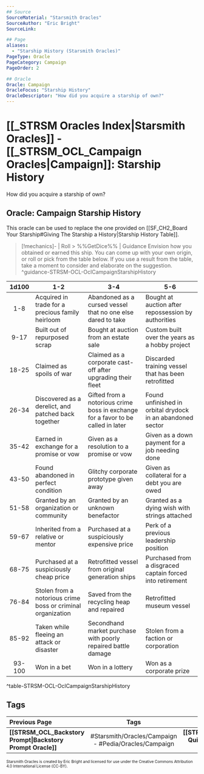 ```yaml
---
## Source
SourceMaterial: "Starsmith Oracles"
SourceAuthor: "Eric Bright"
SourceLink: 

## Page
aliases:
  - "Starship History (Starsmith Oracles)"
PageType: Oracle
PageCategory: Campaign
PageOrder: 2

## Oracle
Oracle: Campaign
OracleFocus: "Starship History"
OracleDescriptor: "How did you acquire a starship of own?"
---
```

# [[_STRSM Oracles Index|Starsmith Oracles]] - [[_STRSM_OCL_Campaign Oracles|Campaign]]: Starship History
How did you acquire a starship of own?

## Oracle: Campaign Starship History
This oracle can be used to replace the one provided on [[SF_CH2_Board Your Starship#Giving The Starship a History|Starship History Table]].

> [!mechanics]- | Roll > %%GetDice%% | Guidance
> Envision how you obtained or earned this ship. You can come up with your own origin, or roll or pick from the table below. If you use a result from the table, take a moment to consider and elaborate on the suggestion. ^guidance-STRSM-OCL-OclCampaignStarshipHistory

| 1d100 | 1-2 | 3-4 | 5-6 |
| :---: | --- | --- | --- |
| 1-8 | Acquired in trade for a precious family heirloom | Abandoned as a cursed vessel that no one else dared to take | Bought at auction after repossession by authorities |
| 9-17 | Built out of repurposed scrap | Bought at auction from an estate sale | Custom built over the years as a hobby project |
| 18-25 | Claimed as spoils of war | Claimed as a corporate cast-off after upgrading their fleet | Discarded training vessel that has been retrofitted |
| 26-34 | Discovered as a derelict, and patched back together | Gifted from a notorious crime boss in exchange for a favor to be called in later | Found unfinished in orbital drydock in an abandoned sector |
| 35-42 | Earned in exchange for a promise or vow | Given as a resolution to a promise or vow | Given as a down payment for a job needing done |
| 43-50 | Found abandoned in perfect condition | Glitchy corporate prototype given away | Given as collateral for a debt you are owed |
| 51-58 | Granted by an organization or community | Granted by an unknown benefactor | Granted as a dying wish with strings attached |
| 59-67 | Inherited from a relative or mentor | Purchased at a suspiciously expensive price | Perk of a previous leadership position |
| 68-75 | Purchased at a suspiciously cheap price | Retrofitted vessel from original generation ships | Purchased from a disgraced captain forced into retirement |
| 76-84 | Stolen from a notorious crime boss or criminal organization | Saved from the recycling heap and repaired | Retrofitted museum vessel |
| 85-92 | Taken while fleeing an attack or disaster | Secondhand market purchase with poorly repaired battle damage | Stolen from a faction or corporation |
| 93-100 | Won in a bet | Won in a lottery | Won as a corporate prize |
^table-STRSM-OCL-OclCampaignStarshipHistory

## Tags
| Previous Page | Tags | Next Page | 
| :--- | :---: | ---: |
| **[[STRSM_OCL_Backstory Prompt\|Backstory Prompt Oracle]]** | #Starsmith/Oracles/Campaign - #Pedia/Oracles/Campaign | **[[STRSM_OCL_Starship Quirk\|Starship Quirks Oracle]]** |

<font size=-2>Starsmith Oracles is created by Eric Bright and licensed for use under the Creative Commons Attribution 4.0 International License (CC-BY).</font>